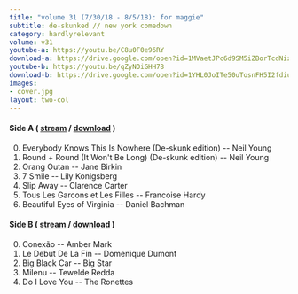 ```yaml
---
title: "volume 31 (7/30/18 - 8/5/18): for maggie"
subtitle: de-skunked // new york comedown
category: hardlyrelevant
volume: v31
youtube-a: https://youtu.be/C8u0F0e96RY
download-a: https://drive.google.com/open?id=1MVaetJPc6d9SM5iZBorTcdNiz-ZcAw-c 
youtube-b: https://youtu.be/qZyNOiGHH78 
download-b: https://drive.google.com/open?id=1YHL0JoITe50uTosnFH5I2fdiu4lpRQkr 
images:
- cover.jpg
layout: two-col
---
```

#### Side A ( <a target="_blank" href="{{ page.youtube-a }}">stream</a> / <a target="_blank" href="{{ page.download-a }}">download</a> ) ####
0. Everybody Knows This Is Nowhere (De-skunk edition) -- Neil Young
1. Round + Round (It Won't Be Long) (De-skunk edition) -- Neil Young
2. Orang Outan -- Jane Birkin 
3. 7 Smile -- Lily Konigsberg 
4. Slip Away -- Clarence Carter 
5. Tous Les Garcons et Les Filles -- Francoise Hardy
6. Beautiful Eyes of Virginia -- Daniel Bachman 

#### Side B ( <a target="_blank" href="{{ page.youtube-b }}">stream</a> / <a target="_blank" href="{{ page.download-b }}">download</a> ) ####
0. Conexão -- Amber Mark 
1. Le Debut De La Fin -- Domenique Dumont 
2. Big Black Car -- Big Star 
3. Milenu -- Tewelde Redda 
4. Do I Love You -- The Ronettes 
